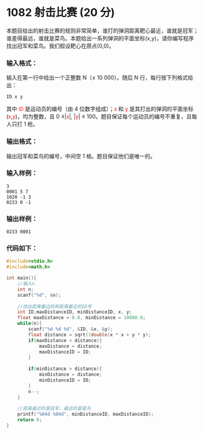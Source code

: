 # 1082 射击比赛 (20 分)
本题目给出的射击比赛的规则非常简单，谁打的弹洞距离靶心最近，谁就是冠军；谁差得最远，谁就是菜鸟。本题给出一系列弹洞的平面坐标(x,y)，请你编写程序找出冠军和菜鸟。我们假设靶心在原点(0,0)。
### 输入格式：
输入在第一行中给出一个正整数 N（≤ 10 000）。随后 N 行，每行按下列格式给出：
```
ID x y
```
其中 <font color="red" size="2px">ID</font> 是运动员的编号（由 4 位数字组成）；<font color="red" size="2px">x</font> 和 <font color="red" size="2px">y</font> 是其打出的弹洞的平面坐标(<font color="red" size="2px">x</font>,<font color="red" size="2px">y</font>)，均为整数，且 0 ≤|<font color="red" size="2px">x</font>|, |<font color="red" size="2px">y</font>| ≤ 100。题目保证每个运动员的编号不重复，且每人只打 1 枪。
### 输出格式：
输出冠军和菜鸟的编号，中间空 1 格。题目保证他们是唯一的。
### 输入样例：
```
3
0001 5 7
1020 -1 3
0233 0 -1
```
### 输出样例：
```
0233 0001
```
### 代码如下：
```c
#include<stdio.h>
#include<math.h>

int main(){
    //输入n 
    int n;
    scanf("%d", &n);
    
    //找出距离最远的和距离最近的ID号 
    int ID,maxDistanceID, minDistanceID, x, y;
    float maxDistance = 0.0, minDistance = 10000.0;
    while(n){
        scanf("%d %d %d", &ID, &x, &y);
        float distance = sqrt((double)x * x + y * y);
        if(maxDistance < distance){
            maxDistance = distance;
            maxDistanceID = ID;
        } 
        
        if(minDistance > distance){
            minDistance = distance;
            minDistanceID = ID;
        } 
        n--;
    }
    
    //距离最近的是冠军，最远的是菜鸟 
    printf("%04d %04d", minDistanceID, maxDistanceID);
    return 0;
} 
```